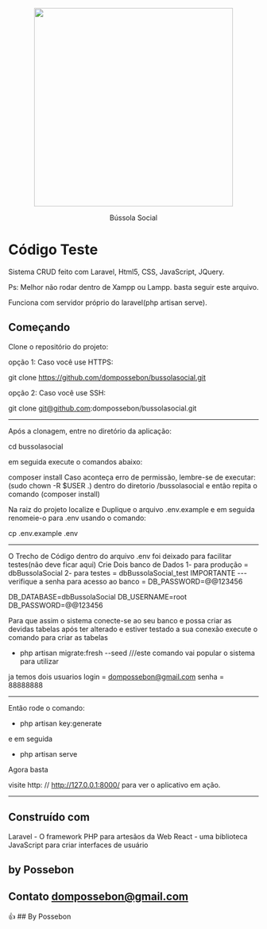 <p align="center"><img src="https://www.bussolasocial.com.br/site/assets/novo/img/logo-horizontal.png" width="400"></p>

<p align="center">
Bússola Social
</p>

# Código Teste

Sistema CRUD feito com Laravel, Html5, CSS, JavaScript, JQuery.

Ps: Melhor não rodar dentro de Xampp ou Lampp. basta seguir este arquivo.

Funciona com servidor próprio do laravel(php artisan serve).



## Começando

Clone o repositório do projeto:

opção 1: 
Caso você use HTTPS:

git clone https://github.com/dompossebon/bussolasocial.git

opção 2:
Caso você use SSH:

git clone git@github.com:dompossebon/bussolasocial.git

---------------------------------------------------------

Após a clonagem, entre no diretório da aplicação: 

cd bussolasocial

em seguida execute o comandos abaixo:

composer install
Caso aconteça erro de permissão, lembre-se de executar: (sudo chown -R $USER .) dentro do diretorio /bussolasocial
e então repita o comando (composer install)

Na raiz do projeto localize e Duplique o arquivo .env.example e em seguida renomeie-o para .env usando o comando:

cp .env.example .env

---------------------------------------------------------

O Trecho de Código dentro do arquivo .env foi deixado para facilitar testes(não deve ficar aqui)
Crie Dois banco de Dados
1- para produção = dbBussolaSocial
2- para testes = dbBussolaSocial_test
IMPORTANTE --- verifique a senha para acesso ao banco = DB_PASSWORD=@@123456

DB_DATABASE=dbBussolaSocial
DB_USERNAME=root
DB_PASSWORD=@@123456

Para que assim o sistema conecte-se ao seu banco e possa criar as devidas tabelas
após ter alterado e estiver testado a sua conexão execute o comando para criar as tabelas

- php artisan migrate:fresh --seed ///este comando vai popular o sistema para utilizar

ja temos dois usuarios
login = dompossebon@gmail.com
senha = 88888888

---------------------------------------------------------


Então rode o comando:

- php artisan key:generate


e em seguida

- php artisan serve

Agora basta

visite http: // http://127.0.0.1:8000/ para ver o aplicativo em ação.


---------------------------------------------------------


## Construído com
Laravel - O framework PHP para artesãos da Web
React - uma biblioteca JavaScript para criar interfaces de usuário

## by Possebon 
## Contato dompossebon@gmail.com

:+1: ## By Possebon


